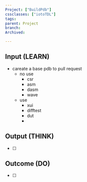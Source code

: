 ```yaml
---
Project: ["BuildPdb"]
cssclasses: ["iotoTDL"]
tags: 
parent: Project
branch: 
Archived: 

---
```

## Input (LEARN)
- careate a base pdb to pull request 
	- no use 
		- csr 
		- asm
		- dasm
		- wave 
	- use 
		- xui
		- difftest
		- dut
		- 

## Output (THINK)

- [ ] 

## Outcome (DO)

- [ ] 